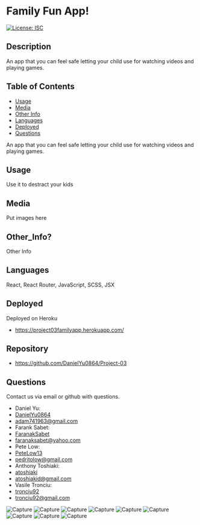 # Family Fun App!
[![License: ISC](https://img.shields.io/badge/License-ISC-green.svg)](https://opensource.org/licenses/ISC)
## Description

An app that you can feel safe letting your child use for watching videos and playing games.
## Table of Contents
- [Usage](#usage)
- [Media](#Media)
- [Other Info](#other_info)
- [Languages](#languages)
- [Deployed](#Deployed)
- [Questions](#questions)

An app that you can feel safe letting your child use for watching videos and playing games.
## Usage

Use it to destract your kids
## Media

Put images here
## Other_Info?

Other Info
## Languages

React, React Router, JavaScript, SCSS, JSX
## Deployed

Deployed on Heroku
- https://project03familyapp.herokuapp.com/
## Repository
- https://github.com/DanielYu0864/Project-03
## Questions

Contact us via email or github with questions.
- Daniel Yu:
- [DanielYu0864](https://github.com/DanielYu0864)
- adam741963@gmail.com
- Farank Sabet:
- [FaranakSabet](https://github.com/FaranakSabet)
- faranaksabet@yahoo.com
- Pete Low:
- [PeteLow13](http://github.com/PeteLow13)
- pedritolow@gmail.com
- Anthony Toshiaki:
- [atoshiaki](https://github.com/atoshiaki)
- atoshiakid@gmail.com
- Vasile Tronciu:
- [tronciu92](https://github.com/tronciu92)
- tronciu92@gmail.com


![Capture](https://user-images.githubusercontent.com/65681350/101231419-0430cf00-3660-11eb-9c95-f69152da9082.PNG)
![Capture](https://user-images.githubusercontent.com/65681350/101231429-1448ae80-3660-11eb-8bca-ec99590ace19.PNG)
![Capture](https://user-images.githubusercontent.com/65681350/101231448-317d7d00-3660-11eb-9cf7-f4e3327b2f6b.PNG)
![Capture](https://user-images.githubusercontent.com/65681350/101231460-48bc6a80-3660-11eb-9095-9f23fc59fb94.PNG)
![Capture](https://user-images.githubusercontent.com/65681350/101231468-5a9e0d80-3660-11eb-8d37-c585765fd9b7.PNG)
![Capture](https://user-images.githubusercontent.com/65681350/101231483-70abce00-3660-11eb-8c8c-d2619ada5f3f.PNG)
![Capture](https://user-images.githubusercontent.com/65681350/101231498-88835200-3660-11eb-98e5-6ff526236995.PNG)
![Capture](https://user-images.githubusercontent.com/65681350/101231513-a0f36c80-3660-11eb-983d-0c484364651c.PNG)
![Capture](https://user-images.githubusercontent.com/65681350/101231526-b4063c80-3660-11eb-83d6-1b4a53ce41ef.PNG)
